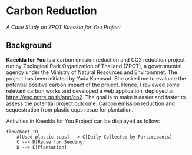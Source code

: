 # Carbon Reduction
_A Case Study on ZPOT Kaeokla for You Project_

## Background
__Kaeokla for You__ is a carbon emision reduction and CO2 reduction project run by Zoological Park Organization of Thailand (ZPOT), a governmental agency under the Ministry of Natural Resources and Environmnet. The project has been initiated by Yada Kaeosod. She asked me to evaluate the potential positive carbon impact of the project. Hence, I reviewed some relevant carbon works and developed a web application, deployed at https://esc.mnre.go.th/app/co2. The goal is to make it easier and faster to assess the potential project outcome: Carbon emission reduction and sequestration from plastic cups resue for plantation.

Activities in Kaeokla for You Project can be displayed as follow:

```mermaid
flowchart TD
    A[Used plastic cups] --> C[Daily Collected by Participants]
    C --> D[Reuse for Seeding]
    D --> E[Plantation]
```
